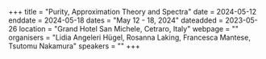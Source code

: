 +++
title = "Purity, Approximation Theory and Spectra"
date = 2024-05-12
enddate = 2024-05-18
dates = "May 12 - 18, 2024"
dateadded = 2023-05-26
location = "Grand Hotel San Michele, Cetraro, Italy"
webpage = ""
organisers = "Lidia Angeleri Hügel, Rosanna Laking, Francesca Mantese, Tsutomu Nakamura"
speakers = ""
+++
